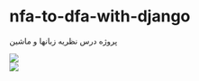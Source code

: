 # nfa-to-dfa-with-django
پروژه درس نظریه زبانها و ماشین



<img src="https://s6.uupload.ir/files/bandicam_2022-08-29_18-50-32-344_va7v.jpg">

<br>
<img src="https://s6.uupload.ir/files/bandicam_2022-08-29_18-50-51-094_zzys.jpg">

<br>
